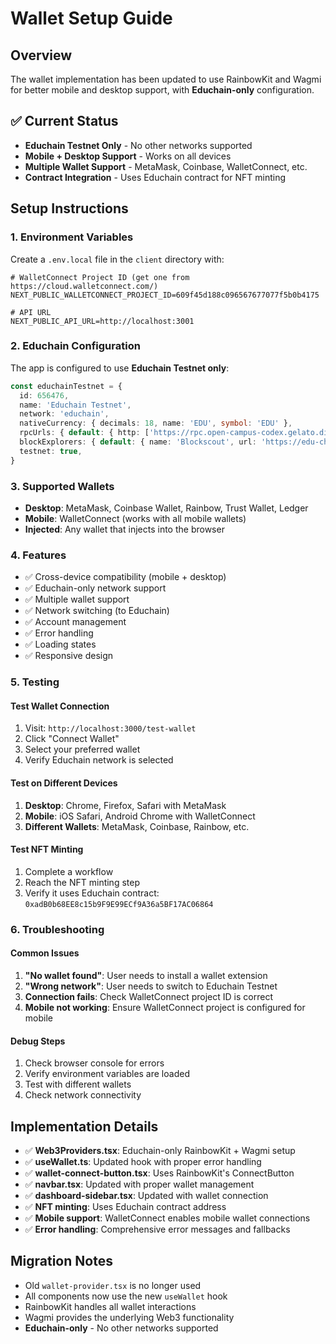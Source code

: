 # Wallet Setup Guide

## Overview
The wallet implementation has been updated to use RainbowKit and Wagmi for better mobile and desktop support, with **Educhain-only** configuration.

## ✅ Current Status
- **Educhain Testnet Only** - No other networks supported
- **Mobile + Desktop Support** - Works on all devices
- **Multiple Wallet Support** - MetaMask, Coinbase, WalletConnect, etc.
- **Contract Integration** - Uses Educhain contract for NFT minting

## Setup Instructions

### 1. Environment Variables
Create a `.env.local` file in the `client` directory with:

```env
# WalletConnect Project ID (get one from https://cloud.walletconnect.com/)
NEXT_PUBLIC_WALLETCONNECT_PROJECT_ID=609f45d188c096567677077f5b0b4175

# API URL
NEXT_PUBLIC_API_URL=http://localhost:3001
```

### 2. Educhain Configuration
The app is configured to use **Educhain Testnet only**:

```typescript
const educhainTestnet = {
  id: 656476,
  name: 'Educhain Testnet',
  network: 'educhain',
  nativeCurrency: { decimals: 18, name: 'EDU', symbol: 'EDU' },
  rpcUrls: { default: { http: ['https://rpc.open-campus-codex.gelato.digital'] } },
  blockExplorers: { default: { name: 'Blockscout', url: 'https://edu-chain-testnet.blockscout.com' } },
  testnet: true,
}
```

### 3. Supported Wallets
- **Desktop**: MetaMask, Coinbase Wallet, Rainbow, Trust Wallet, Ledger
- **Mobile**: WalletConnect (works with all mobile wallets)
- **Injected**: Any wallet that injects into the browser

### 4. Features
- ✅ Cross-device compatibility (mobile + desktop)
- ✅ Educhain-only network support
- ✅ Multiple wallet support
- ✅ Network switching (to Educhain)
- ✅ Account management
- ✅ Error handling
- ✅ Loading states
- ✅ Responsive design

### 5. Testing

#### Test Wallet Connection
1. Visit: `http://localhost:3000/test-wallet`
2. Click "Connect Wallet"
3. Select your preferred wallet
4. Verify Educhain network is selected

#### Test on Different Devices
1. **Desktop**: Chrome, Firefox, Safari with MetaMask
2. **Mobile**: iOS Safari, Android Chrome with WalletConnect
3. **Different Wallets**: MetaMask, Coinbase, Rainbow, etc.

#### Test NFT Minting
1. Complete a workflow
2. Reach the NFT minting step
3. Verify it uses Educhain contract: `0xadB0b68EE8c15b9F9E99ECf9A36a5BF17AC06864`

### 6. Troubleshooting

#### Common Issues
1. **"No wallet found"**: User needs to install a wallet extension
2. **"Wrong network"**: User needs to switch to Educhain Testnet
3. **Connection fails**: Check WalletConnect project ID is correct
4. **Mobile not working**: Ensure WalletConnect project is configured for mobile

#### Debug Steps
1. Check browser console for errors
2. Verify environment variables are loaded
3. Test with different wallets
4. Check network connectivity

## Implementation Details
- ✅ **Web3Providers.tsx**: Educhain-only RainbowKit + Wagmi setup
- ✅ **useWallet.ts**: Updated hook with proper error handling
- ✅ **wallet-connect-button.tsx**: Uses RainbowKit's ConnectButton
- ✅ **navbar.tsx**: Updated with proper wallet management
- ✅ **dashboard-sidebar.tsx**: Updated with wallet connection
- ✅ **NFT minting**: Uses Educhain contract address
- ✅ **Mobile support**: WalletConnect enables mobile wallet connections
- ✅ **Error handling**: Comprehensive error messages and fallbacks

## Migration Notes
- Old `wallet-provider.tsx` is no longer used
- All components now use the new `useWallet` hook
- RainbowKit handles all wallet interactions
- Wagmi provides the underlying Web3 functionality
- **Educhain-only** - No other networks supported 